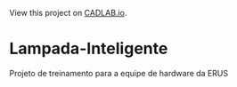 View this project on [CADLAB.io](https://cadlab.io/project/24618). 

# Lampada-Inteligente
Projeto de treinamento para a equipe de hardware da ERUS
